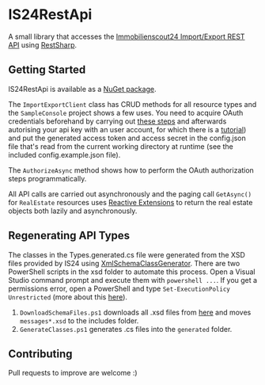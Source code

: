IS24RestApi
===========

A small library that accesses the [Immobilienscout24 Import/Export REST API](http://api.immobilienscout24.de/our-apis/import-export.html)
using [RestSharp](https://github.com/restsharp/RestSharp).

Getting Started
---------------

IS24RestApi is available as a [NuGet package](https://www.nuget.org/packages/IS24RestApi/).

The `ImportExportClient` class has CRUD methods for all resource types and the `SampleConsole` project shows a few uses. 
You need to acquire OAuth credentials beforehand by carrying out [these steps](http://api.immobilienscout24.de/get-started.html) and afterwards autorising your api key with an user account, for which there is a [tutorial](http://api.immobilienscout24.de/useful/tutorials-sdks-plugins/tutorial-customer-website.html#oAuth_by_our_playground))
and put the generated access token and access secret in the config.json file that's read from the current working directory at runtime (see the included config.example.json file).

The `AuthorizeAsync` method shows how to perform the OAuth authorization steps programmatically.

All API calls are carried out asynchronously and the paging call `GetAsync()` for `RealEstate` resources
uses [Reactive Extensions](http://rx.codeplex.com/) to return the real estate objects both lazily and asynchronously.

Regenerating API Types
----------------------

The classes in the Types.generated.cs file were generated from the XSD files provided by IS24
using [XmlSchemaClassGenerator](https://github.com/mganss/XmlSchemaClassGenerator). 
There are two PowerShell scripts in the xsd folder to automate this process. 
Open a Visual Studio command prompt and execute them with `powershell ...`. 
If you get a permissions error, open a PowerShell and type `Set-ExecutionPolicy Unrestricted` 
(more about this [here](http://technet.microsoft.com/en-us/library/ee176949.aspx)).

1. `DownloadSchemaFiles.ps1` downloads all .xsd files from [here](http://rest.immobilienscout24.de/restapi/api/offer/v1.0/?_wadl&_schema) 
and moves `messages*.xsd` to the includes folder.
2. `GenerateClasses.ps1` generates .cs files into the `generated` folder.

Contributing
------------

Pull requests to improve are welcome :)
